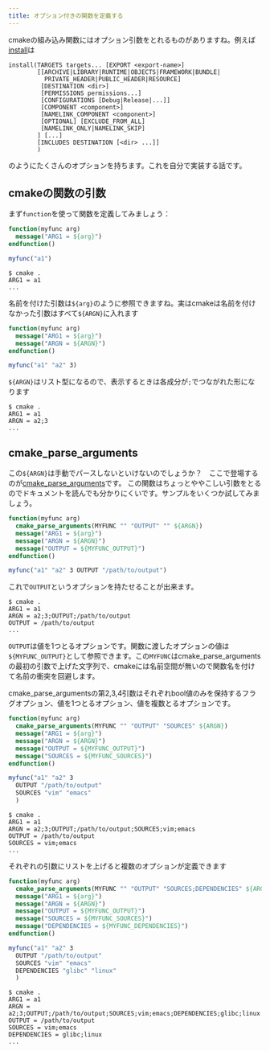 ```yaml
---
title: オプション付きの関数を定義する
---
```


cmakeの組み込み関数にはオプション引数をとれるものがありますね。例えば[install]は

```
install(TARGETS targets... [EXPORT <export-name>]
        [[ARCHIVE|LIBRARY|RUNTIME|OBJECTS|FRAMEWORK|BUNDLE|
          PRIVATE_HEADER|PUBLIC_HEADER|RESOURCE]
         [DESTINATION <dir>]
         [PERMISSIONS permissions...]
         [CONFIGURATIONS [Debug|Release|...]]
         [COMPONENT <component>]
         [NAMELINK_COMPONENT <component>]
         [OPTIONAL] [EXCLUDE_FROM_ALL]
         [NAMELINK_ONLY|NAMELINK_SKIP]
        ] [...]
        [INCLUDES DESTINATION [<dir> ...]]
        )
```
のようにたくさんのオプションを持ちます。これを自分で実装する話です。

[install]: https://cmake.org/cmake/help/v3.13/command/install.html

cmakeの関数の引数
-----------------
まず`function`を使って関数を定義してみましょう：

```cmake
function(myfunc arg)
  message("ARG1 = ${arg}")
endfunction()

myfunc("a1")
```

```
$ cmake .
ARG1 = a1
...
```

名前を付けた引数は`${arg}`のように参照できますね。実はcmakeは名前を付けなかった引数はすべて`${ARGN}`に入れます

```cmake
function(myfunc arg)
  message("ARG1 = ${arg}")
  message("ARGN = ${ARGN}")
endfunction()

myfunc("a1" "a2" 3)
```

`${ARGN}`はリスト型になるので、表示するときは各成分が`;`でつながれた形になります

```
$ cmake .
ARG1 = a1
ARGN = a2;3
...
```

cmake_parse_arguments
----------------------
この`${ARGN}`は手動でパースしないといけないのでしょうか？　ここで登場するのが[cmake_parse_arguments](https://cmake.org/cmake/help/latest/command/cmake_parse_arguments.html)です。
この関数はちょっとややこしい引数をとるのでドキュメントを読んでも分かりにくいです。サンプルをいくつか試してみましょう。

```cmake
function(myfunc arg)
  cmake_parse_arguments(MYFUNC "" "OUTPUT" "" ${ARGN})
  message("ARG1 = ${arg}")
  message("ARGN = ${ARGN}")
  message("OUTPUT = ${MYFUNC_OUTPUT}")
endfunction()

myfunc("a1" "a2" 3 OUTPUT "/path/to/output")
```

これで`OUTPUT`というオプションを持たせることが出来ます。

```
$ cmake .
ARG1 = a1
ARGN = a2;3;OUTPUT;/path/to/output
OUTPUT = /path/to/output
...
```

`OUTPUT`は値を1つとるオプションです。関数に渡したオプションの値は`${MYFUNC_OUTPUT}`として参照できます。この`MYFUNC`はcmake_parse_argumentsの最初の引数で上げた文字列で、cmakeには名前空間が無いので関数名を付けて名前の衝突を回避します。

cmake_parse_argumentsの第2,3,4引数はそれぞれbool値のみを保持するフラグオプション、値を1つとるオプション、値を複数とるオプションです。

```cmake
function(myfunc arg)
  cmake_parse_arguments(MYFUNC "" "OUTPUT" "SOURCES" ${ARGN})
  message("ARG1 = ${arg}")
  message("ARGN = ${ARGN}")
  message("OUTPUT = ${MYFUNC_OUTPUT}")
  message("SOURCES = ${MYFUNC_SOURCES}")
endfunction()

myfunc("a1" "a2" 3
  OUTPUT "/path/to/output"
  SOURCES "vim" "emacs"
  )
```

```
$ cmake .
ARG1 = a1
ARGN = a2;3;OUTPUT;/path/to/output;SOURCES;vim;emacs
OUTPUT = /path/to/output
SOURCES = vim;emacs
...
```

それぞれの引数にリストを上げると複数のオプションが定義できます

```cmake
function(myfunc arg)
  cmake_parse_arguments(MYFUNC "" "OUTPUT" "SOURCES;DEPENDENCIES" ${ARGN})
  message("ARG1 = ${arg}")
  message("ARGN = ${ARGN}")
  message("OUTPUT = ${MYFUNC_OUTPUT}")
  message("SOURCES = ${MYFUNC_SOURCES}")
  message("DEPENDENCIES = ${MYFUNC_DEPENDENCIES}")
endfunction()

myfunc("a1" "a2" 3
  OUTPUT "/path/to/output"
  SOURCES "vim" "emacs"
  DEPENDENCIES "glibc" "linux"
  )
```

```
$ cmake .
ARG1 = a1
ARGN = a2;3;OUTPUT;/path/to/output;SOURCES;vim;emacs;DEPENDENCIES;glibc;linux
OUTPUT = /path/to/output
SOURCES = vim;emacs
DEPENDENCIES = glibc;linux
...
```
